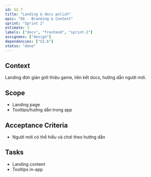 ```yaml
---
id: S2.7
title: "Landing & docs polish"
epic: "E6 - Branding & Content"
sprint: "Sprint 2"
estimate: 3
labels: ["docs", "frontend", "sprint-2"]
assignees: ["design"]
dependencies: ["S2.6"]
status: "done"
---
```


## Context
Landing đơn giản giới thiệu game, liên kết docs, hướng dẫn người mới.

## Scope
- Landing page
- Tooltips/hướng dẫn trong app

## Acceptance Criteria
- Người mới có thể hiểu và chơi theo hướng dẫn

## Tasks
- Landing content
- Tooltips in-app
